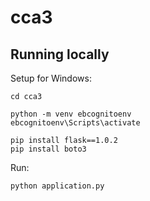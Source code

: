 # cca3

## Running locally

Setup for Windows:
```
cd cca3

python -m venv ebcognitoenv
ebcognitoenv\Scripts\activate

pip install flask==1.0.2
pip install boto3
```

Run:
```
python application.py
```
